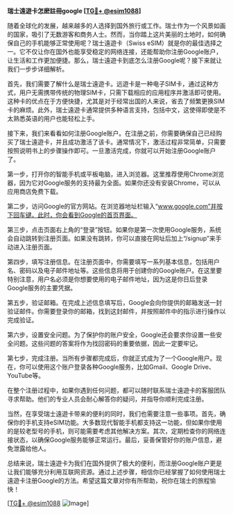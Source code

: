 **瑞士遠遊卡怎麽註冊google [[TG💪+ @esim1088](https://t.me/s/esim1088)]**

随着全球化的发展，越来越多的人选择到国外旅行或工作。瑞士作为一个风景如画的国家，吸引了无数游客和商务人士。然而，当你踏上这片美丽的土地时，如何确保自己的手机能够正常使用呢？瑞士遠遊卡（Swiss eSIM）就是你的最佳选择之一。它不仅让你在国外也能享受稳定的网络连接，还能帮助你注册Google账户，让生活和工作更加便捷。那么，瑞士遠遊卡到底怎么注册Google呢？接下来就让我们一步步详细解析。

首先，我们需要了解什么是瑞士遠遊卡。远遊卡是一种电子SIM卡，通过这种方式，用户无需携带传统的物理SIM卡，只需下载相应的应用程序并激活即可使用。这种卡的优点在于方便快捷，尤其是对于经常出国的人来说，省去了频繁更换SIM卡的麻烦。此外，瑞士遠遊卡通常提供多种语言支持，包括中文，这使得即使是不太熟悉英语的用户也能轻松上手。

接下来，我们来看看如何注册Google账户。在注册之前，你需要确保自己已经购买了瑞士遠遊卡，并且成功激活了该卡。通常情况下，激活过程非常简单，只需要按照说明书上的步骤操作即可。一旦激活完成，你就可以开始注册Google账户了。

第一步，打开你的智能手机或平板电脑，进入浏览器。这里推荐使用Chrome浏览器，因为它对Google服务的支持最为全面。如果你还没有安装Chrome，可以从应用商店免费下载。

第二步，访问Google的官方网站。在浏览器地址栏输入“www.google.com”并按下回车键。此时，你会看到Google的首页界面。

第三步，点击页面右上角的“登录”按钮。如果你是第一次使用Google服务，系统会自动跳转到注册页面。如果没有跳转，你可以直接在网址后加上“/signup”来手动进入注册页面。

第四步，填写注册信息。在注册页面中，你需要填写一系列基本信息，包括用户名、密码以及电子邮件地址等。这些信息将用于创建你的Google账户。在这里要特别注意，用户名必须是你想要使用的电子邮件地址，因为这是你日后登录Google服务的主要凭据。

第五步，验证邮箱。在完成上述信息填写后，Google会向你提供的邮箱发送一封验证邮件。你需要登录你的邮箱，找到这封邮件，并按照邮件中的指示进行操作以完成验证。

第六步，设置安全问题。为了保护你的账户安全，Google还会要求你设置一些安全问题。这些问题的答案将作为找回密码的重要依据，因此一定要牢记。

第七步，完成注册。当所有步骤都完成后，你就正式成为了一个Google用户。现在，你可以使用这个账户登录各种Google服务，比如Gmail、Google Drive、YouTube等。

在整个注册过程中，如果你遇到任何问题，都可以随时联系瑞士遠遊卡的客服团队寻求帮助。他们的专业人员会耐心解答你的疑问，并指导你顺利完成注册。

当然，在享受瑞士遠遊卡带来的便利的同时，我们也需要注意一些事项。首先，确保你的手机支持eSIM功能。大多数现代智能手机都支持这一功能，但如果你使用的是较老型号的手机，则可能需要考虑其他解决方案。其次，定期检查你的网络连接状态，以确保Google服务能够正常运行。最后，妥善保管好你的账户信息，避免泄露给他人。

总结来说，瑞士遠遊卡为我们在国外提供了极大的便利，而注册Google账户更是让我们能够充分利用互联网资源。通过上述步骤，相信你已经掌握了如何使用瑞士遠遊卡注册Google的方法。希望这篇文章对你有所帮助，祝你在瑞士的旅程愉快！

[[TG💪+ @esim1088](https://t.me/s/esim1088) ![Image](https://i.postimg.cc/4NQfJmqS/Snipaste-2025-05-13-00-14-12.png)]